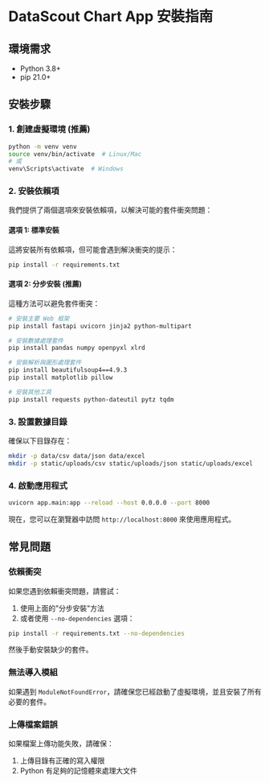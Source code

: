 # DataScout Chart App 安裝指南

## 環境需求

- Python 3.8+ 
- pip 21.0+

## 安裝步驟

### 1. 創建虛擬環境 (推薦)

```bash
python -m venv venv
source venv/bin/activate  # Linux/Mac
# 或
venv\Scripts\activate  # Windows
```

### 2. 安裝依賴項

我們提供了兩個選項來安裝依賴項，以解決可能的套件衝突問題：

#### 選項 1: 標準安裝

這將安裝所有依賴項，但可能會遇到解決衝突的提示：

```bash
pip install -r requirements.txt
```

#### 選項 2: 分步安裝 (推薦)

這種方法可以避免套件衝突：

```bash
# 安裝主要 Web 框架
pip install fastapi uvicorn jinja2 python-multipart

# 安裝數據處理套件
pip install pandas numpy openpyxl xlrd

# 安裝解析與圖形處理套件
pip install beautifulsoup4==4.9.3
pip install matplotlib pillow

# 安裝其他工具
pip install requests python-dateutil pytz tqdm
```

### 3. 設置數據目錄

確保以下目錄存在：

```bash
mkdir -p data/csv data/json data/excel
mkdir -p static/uploads/csv static/uploads/json static/uploads/excel
```

### 4. 啟動應用程式

```bash
uvicorn app.main:app --reload --host 0.0.0.0 --port 8000
```

現在，您可以在瀏覽器中訪問 `http://localhost:8000` 來使用應用程式。

## 常見問題

### 依賴衝突

如果您遇到依賴衝突問題，請嘗試：

1. 使用上面的"分步安裝"方法
2. 或者使用 `--no-dependencies` 選項：

```bash
pip install -r requirements.txt --no-dependencies
```

然後手動安裝缺少的套件。

### 無法導入模組

如果遇到 `ModuleNotFoundError`，請確保您已經啟動了虛擬環境，並且安裝了所有必要的套件。

### 上傳檔案錯誤

如果檔案上傳功能失敗，請確保：

1. 上傳目錄有正確的寫入權限
2. Python 有足夠的記憶體來處理大文件
